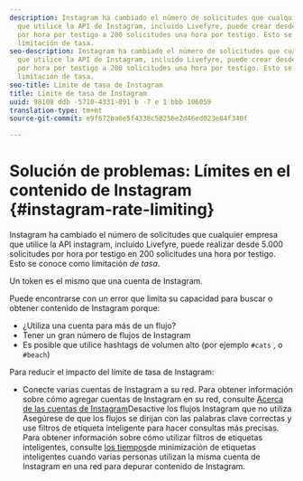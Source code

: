 ```yaml
---
description: Instagram ha cambiado el número de solicitudes que cualquier empresa
  que utilice la API de Instagram, incluido Livefyre, puede crear desde 5.000 solicitudes
  por hora por testigo a 200 solicitudes una hora por testigo. Esto se conoce como
  limitación de tasa.
seo-description: Instagram ha cambiado el número de solicitudes que cualquier empresa
  que utilice la API de Instagram, incluido Livefyre, puede crear desde 5.000 solicitudes
  por hora por testigo a 200 solicitudes una hora por testigo. Esto se conoce como
  limitación de tasa.
seo-title: Límite de tasa de Instagram
title: Límite de tasa de Instagram
uuid: 98108 ddb -5710-4331-891 b -7 e 1 bbb 106059
translation-type: tm+mt
source-git-commit: e9f672ba6e5f4338c58256e2d46ed023e84f340f

---
```



# Solución de problemas: Límites en el contenido de Instagram {#instagram-rate-limiting}

Instagram ha cambiado el número de solicitudes que cualquier empresa que utilice la API instagram, incluido Livefyre, puede realizar desde 5.000 solicitudes por hora por testigo en 200 solicitudes una hora por testigo. Esto se conoce como limitación *de tasa*.

Un token es el mismo que una cuenta de Instagram.

Puede encontrarse con un error que limita su capacidad para buscar o obtener contenido de Instagram porque:

* ¿Utiliza una cuenta para más de un flujo?
* Tener un gran número de flujos de Instagram
* Es posible que utilice hashtags de volumen alto (por ejemplo `#cats` , o `#beach`)

Para reducir el impacto del límite de tasa de Instagram:

* Conecte varias cuentas de Instagram a su red. Para obtener información sobre cómo agregar cuentas de Instagram en su red, consulte [Acerca de las cuentas
de Instagram](/help/using/c-users-creating-accounts-with-studio-access/t-configure-social-accout-instagram/c-about-instagram-accounts.md)Desactive los flujos Instagram que no utiliza
Asegúrese de que los flujos se dirijan con las palabras clave correctas y use filtros de etiqueta inteligente para hacer consultas más precisas. Para obtener información sobre cómo utilizar filtros de etiquetas inteligentes, consulte [los tiempos](/help/using/c-features-livefyre/c-smart-tags/c-smart-tags.md)de minimización de etiquetas
inteligentes cuando varias personas utilizan la misma cuenta de Instagram en una red para depurar contenido de Instagram.